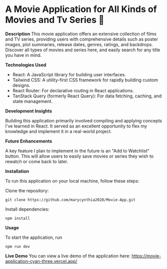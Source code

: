 # A Movie Application for All Kinds of Movies and Tv Series 🍿

**Description**
This movie application offers an extensive collection of films and TV series, providing users with comprehensive details such as poster images, plot summaries, release dates, genres, ratings, and backdrops. Discover all types of movies and series here, and easily search for any title you have in mind.

**Technologies Used**
* React: A JavaScript library for building user interfaces.
* Tailwind CSS: A utility-first CSS framework for rapidly building custom designs.
* React Router: For declarative routing in React applications.
* TanStack Query (formerly React Query): For data fetching, caching, and state management.

**Development Insights**

Building this application primarily involved compiling and applying concepts I've learned in React. It served as an excellent opportunity to flex my knowledge and implement it in a real-world project.

**Future Enhancements**

A key feature I plan to implement in the future is an "Add to Watchlist" button. This will allow users to easily save movies or series they wish to rewatch or come back to later.

**Installation**

To run this application on your local machine, follow these steps:

Clone the repository:

```
git clone https://github.com/marycynthia2020/Movie-App.git
```

Install dependencies:

```
npm install
```

**Usage**

To start the application, run 
```
npm run dev
```

**Live Demo**
You can view a live demo of the application here:
https://movie-application-cyan-three.vercel.app/


